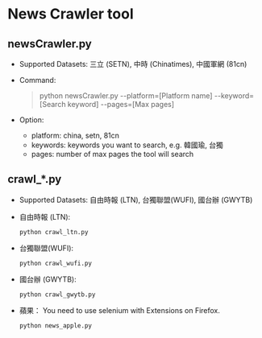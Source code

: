 # News Crawler tool

## newsCrawler.py 
- Supported Datasets: 三立 (SETN), 中時 (Chinatimes), 中國軍網 (81cn)
- Command:
  
    > python newsCrawler.py --platform=[Platform name] --keyword=[Search keyword] --pages=[Max pages]
- Option: 
    - platform: china, setn, 81cn
    - keywords: keywords you want to search, e.g. 韓國瑜, 台獨
    - pages: number of max pages the tool will search

## crawl_*.py

* Supported Datasets: 自由時報 (LTN), 台獨聯盟(WUFI), 國台辦 (GWYTB)

* 自由時報 (LTN):

  ```
  python crawl_ltn.py
  ```

* 台獨聯盟(WUFI): 

  ```
  python crawl_wufi.py
  ```

* 國台辦 (GWYTB):

  ```
  python crawl_gwytb.py
  ```
* 蘋果： You need to use selenium with Extensions on Firefox.
  ```
  python news_apple.py
  ```
